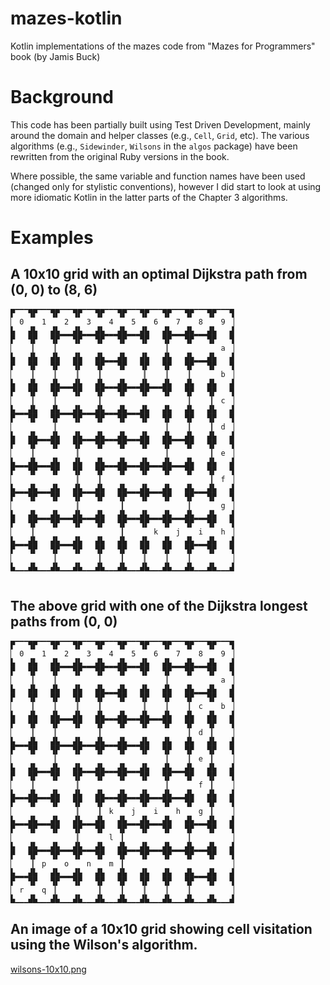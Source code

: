 # mazes-kotlin

Kotlin implementations of the mazes code from "Mazes for Programmers" book (by Jamis Buck)

# Background

This code has been partially built using Test Driven Development, mainly around the domain and helper classes
(e.g., `Cell`, `Grid`, etc). The various algorithms (e.g., `Sidewinder`, `Wilsons` in the `algos` package)
have been rewritten from the original Ruby versions in the book.

Where possible, the same variable and function names have been used (changed only for stylistic conventions),
however I did start to look at using more idiomatic Kotlin in the latter parts of the Chapter 3 algorithms.

# Examples

## A 10x10 grid with an optimal Dijkstra path from (0, 0) to (8, 6)

```
▛▔▔▔▜▛▔▔▔▜▛▔▔▔▜▛▔▔▔▜▛▔▔▔▜▛▔▔▔▜▛▔▔▔▜▛▔▔▔▜▛▔▔▔▜▛▔▔▔▜
▏ 0    1    2    3    4    5    6    7    8    9 ▕
▙   ▟▙   ▟▙▁▁▁▟▙▁▁▁▟▙▁▁▁▟▙▁▁▁▟▙   ▟▙▁▁▁▟▙▁▁▁▟▙   ▟
▛   ▜▛   ▜▛▔▔▔▜▛▔▔▔▜▛▔▔▔▜▛▔▔▔▜▛   ▜▛▔▔▔▜▛▔▔▔▜▛   ▜
▏   ▕▏   ▕▏                       ▕▏           a ▕
▙   ▟▙   ▟▙   ▟▙   ▟▙▁▁▁▟▙   ▟▙   ▟▙   ▟▙▁▁▁▟▙   ▟
▛   ▜▛   ▜▛   ▜▛   ▜▛▔▔▔▜▛   ▜▛   ▜▛   ▜▛▔▔▔▜▛   ▜
▏   ▕▏   ▕▏   ▕▏   ▕▏        ▕▏   ▕▏   ▕▏      b ▕
▙   ▟▙   ▟▙▁▁▁▟▙   ▟▙▁▁▁▟▙▁▁▁▟▙▁▁▁▟▙   ▟▙   ▟▙   ▟
▛   ▜▛   ▜▛▔▔▔▜▛   ▜▛▔▔▔▜▛▔▔▔▜▛▔▔▔▜▛   ▜▛   ▜▛   ▜
▏   ▕▏   ▕▏        ▕▏                  ▕▏   ▕▏ c ▕
▙▁▁▁▟▙   ▟▙▁▁▁▟▙▁▁▁▟▙▁▁▁▟▙▁▁▁▟▙   ▟▙   ▟▙   ▟▙   ▟
▛▔▔▔▜▛   ▜▛▔▔▔▜▛▔▔▔▜▛▔▔▔▜▛▔▔▔▜▛   ▜▛   ▜▛   ▜▛   ▜
▏        ▕▏                       ▕▏   ▕▏   ▕▏ d ▕
▙   ▟▙▁▁▁▟▙   ▟▙▁▁▁▟▙▁▁▁▟▙▁▁▁▟▙   ▟▙▁▁▁▟▙   ▟▙   ▟
▛   ▜▛▔▔▔▜▛   ▜▛▔▔▔▜▛▔▔▔▜▛▔▔▔▜▛   ▜▛▔▔▔▜▛   ▜▛   ▜
▏   ▕▏        ▕▏                  ▕▏        ▕▏ e ▕
▙▁▁▁▟▙▁▁▁▟▙   ▟▙   ▟▙▁▁▁▟▙▁▁▁▟▙▁▁▁▟▙▁▁▁▟▙   ▟▙   ▟
▛▔▔▔▜▛▔▔▔▜▛   ▜▛   ▜▛▔▔▔▜▛▔▔▔▜▛▔▔▔▜▛▔▔▔▜▛   ▜▛   ▜
▏             ▕▏   ▕▏                       ▕▏ f ▕
▙▁▁▁▟▙▁▁▁▟▙   ▟▙▁▁▁▟▙   ▟▙▁▁▁▟▙▁▁▁▟▙   ▟▙▁▁▁▟▙   ▟
▛▔▔▔▜▛▔▔▔▜▛   ▜▛▔▔▔▜▛   ▜▛▔▔▔▜▛▔▔▔▜▛   ▜▛▔▔▔▜▛   ▜
▏             ▕▏        ▕▏             ▕▏      g ▕
▙   ▟▙▁▁▁▟▙▁▁▁▟▙▁▁▁▟▙   ▟▙▁▁▁▟▙▁▁▁▟▙▁▁▁▟▙▁▁▁▟▙   ▟
▛   ▜▛▔▔▔▜▛▔▔▔▜▛▔▔▔▜▛   ▜▛▔▔▔▜▛▔▔▔▜▛▔▔▔▜▛▔▔▔▜▛   ▜
▏   ▕▏                  ▕▏      k    j    i    h ▕
▙▁▁▁▟▙   ▟▙▁▁▁▟▙   ▟▙   ▟▙   ▟▙   ▟▙   ▟▙▁▁▁▟▙   ▟
▛▔▔▔▜▛   ▜▛▔▔▔▜▛   ▜▛   ▜▛   ▜▛   ▜▛   ▜▛▔▔▔▜▛   ▜
▏        ▕▏        ▕▏   ▕▏   ▕▏   ▕▏   ▕▏        ▕
▙▁▁▁▟▙▁▁▁▟▙▁▁▁▟▙▁▁▁▟▙▁▁▁▟▙▁▁▁▟▙▁▁▁▟▙▁▁▁▟▙▁▁▁▟▙▁▁▁▟


```

## The above grid with one of the Dijkstra longest paths from (0, 0)

```
▛▔▔▔▜▛▔▔▔▜▛▔▔▔▜▛▔▔▔▜▛▔▔▔▜▛▔▔▔▜▛▔▔▔▜▛▔▔▔▜▛▔▔▔▜▛▔▔▔▜
▏ 0    1    2    3    4    5    6    7    8    9 ▕
▙   ▟▙   ▟▙▁▁▁▟▙▁▁▁▟▙▁▁▁▟▙▁▁▁▟▙   ▟▙▁▁▁▟▙▁▁▁▟▙   ▟
▛   ▜▛   ▜▛▔▔▔▜▛▔▔▔▜▛▔▔▔▜▛▔▔▔▜▛   ▜▛▔▔▔▜▛▔▔▔▜▛   ▜
▏   ▕▏   ▕▏                       ▕▏           a ▕
▙   ▟▙   ▟▙   ▟▙   ▟▙▁▁▁▟▙   ▟▙   ▟▙   ▟▙▁▁▁▟▙   ▟
▛   ▜▛   ▜▛   ▜▛   ▜▛▔▔▔▜▛   ▜▛   ▜▛   ▜▛▔▔▔▜▛   ▜
▏   ▕▏   ▕▏   ▕▏   ▕▏        ▕▏   ▕▏   ▕▏ c    b ▕
▙   ▟▙   ▟▙▁▁▁▟▙   ▟▙▁▁▁▟▙▁▁▁▟▙▁▁▁▟▙   ▟▙   ▟▙   ▟
▛   ▜▛   ▜▛▔▔▔▜▛   ▜▛▔▔▔▜▛▔▔▔▜▛▔▔▔▜▛   ▜▛   ▜▛   ▜
▏   ▕▏   ▕▏        ▕▏                  ▕▏ d ▕▏   ▕
▙▁▁▁▟▙   ▟▙▁▁▁▟▙▁▁▁▟▙▁▁▁▟▙▁▁▁▟▙   ▟▙   ▟▙   ▟▙   ▟
▛▔▔▔▜▛   ▜▛▔▔▔▜▛▔▔▔▜▛▔▔▔▜▛▔▔▔▜▛   ▜▛   ▜▛   ▜▛   ▜
▏        ▕▏                       ▕▏   ▕▏ e ▕▏   ▕
▙   ▟▙▁▁▁▟▙   ▟▙▁▁▁▟▙▁▁▁▟▙▁▁▁▟▙   ▟▙▁▁▁▟▙   ▟▙   ▟
▛   ▜▛▔▔▔▜▛   ▜▛▔▔▔▜▛▔▔▔▜▛▔▔▔▜▛   ▜▛▔▔▔▜▛   ▜▛   ▜
▏   ▕▏        ▕▏                  ▕▏      f ▕▏   ▕
▙▁▁▁▟▙▁▁▁▟▙   ▟▙   ▟▙▁▁▁▟▙▁▁▁▟▙▁▁▁▟▙▁▁▁▟▙   ▟▙   ▟
▛▔▔▔▜▛▔▔▔▜▛   ▜▛   ▜▛▔▔▔▜▛▔▔▔▜▛▔▔▔▜▛▔▔▔▜▛   ▜▛   ▜
▏             ▕▏   ▕▏ k    j    i    h    g ▕▏   ▕
▙▁▁▁▟▙▁▁▁▟▙   ▟▙▁▁▁▟▙   ▟▙▁▁▁▟▙▁▁▁▟▙   ▟▙▁▁▁▟▙   ▟
▛▔▔▔▜▛▔▔▔▜▛   ▜▛▔▔▔▜▛   ▜▛▔▔▔▜▛▔▔▔▜▛   ▜▛▔▔▔▜▛   ▜
▏             ▕▏      l ▕▏             ▕▏        ▕
▙   ▟▙▁▁▁▟▙▁▁▁▟▙▁▁▁▟▙   ▟▙▁▁▁▟▙▁▁▁▟▙▁▁▁▟▙▁▁▁▟▙   ▟
▛   ▜▛▔▔▔▜▛▔▔▔▜▛▔▔▔▜▛   ▜▛▔▔▔▜▛▔▔▔▜▛▔▔▔▜▛▔▔▔▜▛   ▜
▏   ▕▏ p    o    n    m ▕▏                       ▕
▙▁▁▁▟▙   ▟▙▁▁▁▟▙   ▟▙   ▟▙   ▟▙   ▟▙   ▟▙▁▁▁▟▙   ▟
▛▔▔▔▜▛   ▜▛▔▔▔▜▛   ▜▛   ▜▛   ▜▛   ▜▛   ▜▛▔▔▔▜▛   ▜
▏ r    q ▕▏        ▕▏   ▕▏   ▕▏   ▕▏   ▕▏        ▕
▙▁▁▁▟▙▁▁▁▟▙▁▁▁▟▙▁▁▁▟▙▁▁▁▟▙▁▁▁▟▙▁▁▁▟▙▁▁▁▟▙▁▁▁▟▙▁▁▁▟

```

## An image of a 10x10 grid showing cell visitation using the Wilson's algorithm.

[wilsons-10x10.png](img/wilsons-10x10.png)
